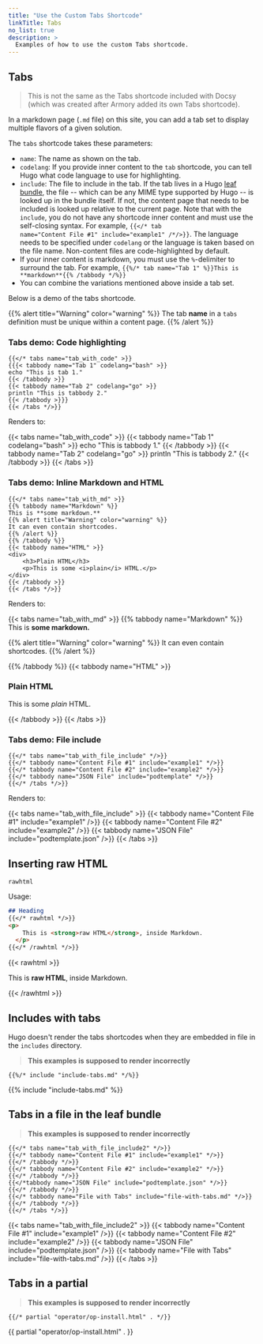 ```yaml
---
title: "Use the Custom Tabs Shortcode"
linkTitle: Tabs
no_list: true
description: >
  Examples of how to use the custom Tabs shortcode.
---
```


## Tabs
<!-- Copied from github.com/kubernetes/website project, which has a Creative Commons Attribution 4.0 International license -->

>This is not the same as the Tabs shortcode included with Docsy (which was created after Armory added its own Tabs shortcode).

In a markdown page (`.md` file) on this site, you can add a tab set to display multiple flavors of a given solution.

The `tabs` shortcode takes these parameters:

* `name`: The name as shown on the tab.
* `codelang`: If you provide inner content to the `tab` shortcode, you can tell Hugo what code language to use for highlighting.
* `include`: The file to include in the tab. If the tab lives in a Hugo [leaf bundle](https://gohugo.io/content-management/page-bundles/#leaf-bundles), the file -- which can be any MIME type supported by Hugo -- is looked up in the bundle itself. If not, the content page that needs to be included is looked up relative to the current page. Note that with the `include`, you do not have any shortcode inner content and must use the self-closing syntax. For example, <code>{{</* tab name="Content File #1" include="example1" /*/>}}</code>. The language needs to be specified under `codelang` or the language is taken based on the file name. Non-content files are code-highlighted by default.
* If your inner content is markdown, you must use the `%`-delimiter to surround the tab. For example, `{{%/* tab name="Tab 1" %}}This is **markdown**{{% /tabbody */%}}`
* You can combine the variations mentioned above inside a tab set.

Below is a demo of the tabs shortcode.

{{% alert title="Warning" color="warning" %}}
The tab **name** in a `tabs` definition must be unique within a content page.
{{% /alert %}}

### Tabs demo: Code highlighting

```go-text-template
{{</* tabs name="tab_with_code" >}}
{{{< tabbody name="Tab 1" codelang="bash" >}}
echo "This is tab 1."
{{< /tabbody >}}
{{< tabbody name="Tab 2" codelang="go" >}}
println "This is tabbody 2."
{{< /tabbody >}}}
{{< /tabs */>}}
```

Renders to:

{{< tabs name="tab_with_code" >}}
{{< tabbody name="Tab 1" codelang="bash" >}}
echo "This is tabbody 1."
{{< /tabbody >}}
{{< tabbody name="Tab 2" codelang="go" >}}
println "This is tabbody 2."
{{< /tabbody >}}
{{< /tabs >}}

### Tabs demo: Inline Markdown and HTML

```go-html-template
{{</* tabs name="tab_with_md" >}}
{{% tabbody name="Markdown" %}}
This is **some markdown.**
{{% alert title="Warning" color="warning" %}}
It can even contain shortcodes.
{{% /alert %}}
{{% /tabbody %}}
{{< tabbody name="HTML" >}}
<div>
	<h3>Plain HTML</h3>
	<p>This is some <i>plain</i> HTML.</p>
</div>
{{< /tabbody >}}
{{< /tabs */>}}
```

Renders to:

{{< tabs name="tab_with_md" >}}
{{% tabbody name="Markdown" %}}
This is **some markdown.**

{{% alert title="Warning" color="warning" %}}
It can even contain shortcodes.
{{% /alert %}}

{{% /tabbody %}}
{{< tabbody name="HTML" >}}
<div>
	<h3>Plain HTML</h3>
	<p>This is some <i>plain</i> HTML.</p>
</div>
{{< /tabbody >}}
{{< /tabs >}}

### Tabs demo: File include

```go-html-template
{{</* tabs name="tab_with_file_include" */>}}
{{</* tabbody name="Content File #1" include="example1" */>}}
{{</* tabbody name="Content File #2" include="example2" */>}}
{{</* tabbody name="JSON File" include="podtemplate" */>}}
{{</* /tabs */>}}
```

Renders to:

{{< tabs name="tab_with_file_include" >}}
{{< tabbody name="Content File #1" include="example1" />}}
{{< tabbody name="Content File #2" include="example2" />}}
{{< tabbody name="JSON File" include="podtemplate.json" />}}
{{< /tabs >}}


## Inserting raw HTML

`rawhtml`

Usage:

```md
## Heading
{{</* rawhtml */>}}
<p>
    This is <strong>raw HTML</strong>, inside Markdown.
  </p>
{{</* /rawhtml */>}}
```


{{< rawhtml >}}
<p>
    This is <strong>raw HTML</strong>, inside Markdown.
  </p>
{{< /rawhtml >}}  


## Includes with tabs

Hugo doesn't render the tabs shortcodes when they are embedded in file in the `includes` directory.

>**This examples is supposed to render incorrectly**

```
{{%/* include "include-tabs.md" */%}}
```

{{% include "include-tabs.md" %}}


## Tabs in a file in the leaf bundle

>**This examples is supposed to render incorrectly**

```
{{</* tabs name="tab_with_file_include2" */>}}
{{</* tabbody name="Content File #1" include="example1" */>}}
{{</* /tabbody */>}}
{{</* tabbody name="Content File #2" include="example2" */>}}
{{</* /tabbody */>}}
{{</*tabbody name="JSON File" include="podtemplate.json" */>}}
{{</* /tabbody */>}}
{{</* tabbody name="File with Tabs" include="file-with-tabs.md" */>}}
{{</* /tabbody */>}}
{{</* /tabs */>}}
```

{{< tabs name="tab_with_file_include2" >}}
{{< tabbody name="Content File #1" include="example1" />}}
{{< tabbody name="Content File #2" include="example2" />}}
{{< tabbody name="JSON File" include="podtemplate.json" />}}
{{< tabbody name="File with Tabs" include="file-with-tabs.md" />}}
{{< /tabs >}}


## Tabs in a partial

>**This examples is supposed to render incorrectly**

```
{{/* partial "operator/op-install.html" . */}}
```

{{ partial "operator/op-install.html" . }}

</br></br>
</br></br>
</br></br>